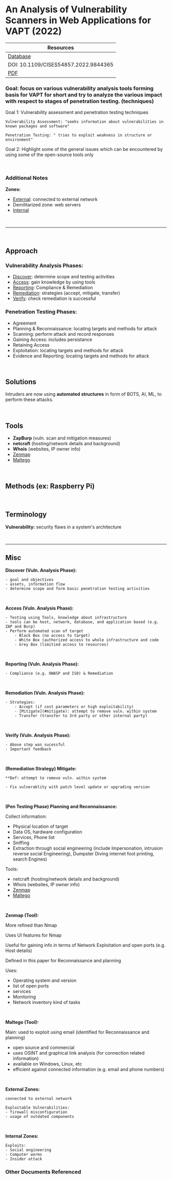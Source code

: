 # An Analysis of Vulnerability Scanners in Web Applications for VAPT (2022)

| Resources	|
|----------|
| [Database](https://doi-org.ezproxy.semo.edu:2443/10.1109/CISES54857.2022.9844365) |
| DOI: 10.1109/CISES54857.2022.9844365 |
| [PDF](https://ieeexplore-ieee-org.ezproxy.semo.edu:2443/stamp/stamp.jsp?tp=&arnumber=9844365) |

### Goal: focus on various vulnerability analysis tools forming basis for VAPT for short and try to analyze the various impact with respect to stages of penetration testing. (techniques)

Goal 1: Vulnerability assessment and penetration testing techniques

	Vulnerability Assessment: "seeks information about vulnerabilities in known packages and software"

	Penetration Testing: " tries to exploit weakness in structure or environment"
	
Goal 2: Highlight some of the general issues which can be encountered by using some of the open-source tools only

<br>

### Additional Notes
**Zones:**
- [External](#external-zone): connected to external network
- Demilitarized zone: web servers
- [Internal](#internal-zone)  

<br>

----
<br>
  
<a id="approach"></a>
## Approach

### Vulnerability Analysis Phases:
- [Discover](#discover): determine scope and testing activities
- [Access](#access): gain knowledge by using tools
- [Reporting](#reporting): Compliance & Remediation
- [Remediation](#remediation): strategies (accept, mitigate, transfer)
- [Verify](#verify): check remediation is successful

### Penetration Testing Phases:
- Agreement
- Planning & Reconnaissance: locating targets and methods for attack
- Scanning: perform attack and record responses
- Gaining Access: includes persistance
- Retaining Access
- Exploitation: locating targets and methods for attack
- Evidence and Reporting: locating targets and methods for attack

<br>

<a id="solutions"></a>
## Solutions

Intruders are now using **automated structures** in form of BOTS, AI, ML, to perform these attacks.   

<br>

<a id="tools"></a>
## Tools

- **ZapBurp** (vuln. scan and mitigation measures)  
- **netcraft** (hosting/network details and background)
- **Whois** (websites, IP owner info)
- [Zenmap](#zenmap)
- [Maltego](#maltego)

<br>

<a id="Methods"></a>
## Methods (ex: Raspberry Pi)  

<br> 

<a id="terminology"></a>
## Terminology

**Vulnerability:** security flaws in a system's architecture
  
<br>

----

## Misc

<a id="discover"></a>
**Discover (Vuln. Analysis Phase):**

	- goal and objectives
	- assets, information flow
	- determine scope and form basic penetration testing activities

<br>

<a id="access"></a>
**Access (Vuln. Analysis Phase):**

	- Testing using Tools, knowledge about infrastructure
	- tools can be host, network, database, and application based (e.g. ZAP and Burp)
	- Perform automated scan of target 
		- Black Box (no access to target)
		- White Box (authorized access to whole infrastructure and code
		- Grey Box (limitied access to resources)

<br>

<a id="reporting"></a>
**Reporting (Vuln. Analysis Phase):**

	- Compliance (e.g. OWASP and ISO) & Remediation
<br>

<a id="remediation"></a>
**Remediation (Vuln. Analysis Phase):**

	- Strategies: 
		- Accept (if cost parameters or high exploitability)
		- [Mitigate](#mitigate): attempt to remove vuln. within system
		- Transfer (transfer to 3rd party or other internal party)
<br>

<a id="verify"></a>
**Verify (Vuln. Analysis Phase):**

	- Above step was sucessful
	- Important feedback  

<br>

<a id="mitigate"></a>
**(Remediation Strategy) Mitigate:**

	**Def: attempt to remove vuln. within system

	- Fix vulnerablity with patch level update or upgrading version  

<br>

<a id="planning-reconnaissance"></a>
**(Pen Testing Phase) Planning and Reconnaissance:**

Collect information:
- Physical location of target
- Data OS, hardware configuration
- Services, Phone list
- Sniffing
- Extraction through social engineering (include Impersonation, intrusion reverse social Engineering), Dumpster Diving internet foot printing, search Engines)

Tools:
- netcraft (hosting/network details and background)
- Whois (websites, IP owner info)
- [Zenmap](#zenmap)
- [Maltego](#maltego)

<br>

<a id="zenmap"></a>
**Zenmap (Tool):**

More refined than Nmap

Uses UI features for Nmap

Useful for gaining info in terms of Network Exploitation and open ports (e.g. Host details)

Defined in this paper for Reconnaissance and planning

Uses:
- Operating system and version
- list of open ports
- services
- Monitoring
- Network inventory kind of tasks

<br>

<a id="maltego"></a>
**Maltego (Tool):**

Main: used to exploit using email (identified for Reconnaissance and planning)

- open source and commercial
- uses OSINT and graphical link analysis (for connection related information)
- available on Windows, Linux, etc
- efficient against connected information (e.g. email and phone numbers)

<br>

<a id="external-zone"></a>
**External Zones:**

	connected to external network

	Exploitable Vulnerabilities:
	- firewall misconfiguration
	- usage of outdated components  
  
<br>

<a id="internal-zone"></a>
**Internal Zones:**

	Exploits:
	- Social engineering
	- Computer worms
	- Insider attack 

### Other Documents Referenced


